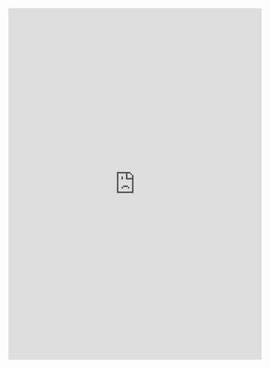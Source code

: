 <iframe width="100%" height="700" frameborder="0" src="https://observablehq.com/embed/3abd184334d7152d?cell=*"></iframe>
